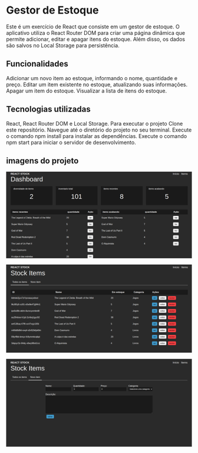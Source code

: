 # Gestor de Estoque
Este é um exercício de React que consiste em um gestor de estoque. O aplicativo utiliza o React Router DOM para criar uma página dinâmica que permite adicionar, editar e apagar itens do estoque. Além disso, os dados são salvos no Local Storage para persistência.

## Funcionalidades
Adicionar um novo item ao estoque, informando o nome, quantidade e preço.
Editar um item existente no estoque, atualizando suas informações.
Apagar um item do estoque.
Visualizar a lista de itens do estoque.
## Tecnologias utilizadas
React, React Router DOM e 
Local Storage.
Para executar o projeto
Clone este repositório.
Navegue até o diretório do projeto no seu terminal.
Execute o comando npm install para instalar as dependências.
Execute o comando npm start para iniciar o servidor de desenvolvimento.

## imagens do projeto

![inicio](./publi/project-images/inicio.png)

![inicio](./publi/project-images/todos-os-items.png)

![inicio](./publi/project-images/create-item.png)
